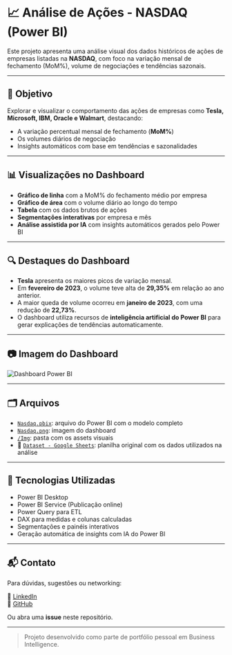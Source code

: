 # 📈 Análise de Ações - NASDAQ (Power BI)

Este projeto apresenta uma análise visual dos dados históricos de ações de empresas listadas na **NASDAQ**, com foco na variação mensal de fechamento (MoM%), volume de negociações e tendências sazonais.


---

## 🧠 Objetivo

Explorar e visualizar o comportamento das ações de empresas como **Tesla, Microsoft, IBM, Oracle e Walmart**, destacando:

- A variação percentual mensal de fechamento (**MoM%**)
- Os volumes diários de negociação
- Insights automáticos com base em tendências e sazonalidades

---

## 📊 Visualizações no Dashboard

- **Gráfico de linha** com a MoM% do fechamento médio por empresa
- **Gráfico de área** com o volume diário ao longo do tempo
- **Tabela** com os dados brutos de ações
- **Segmentações interativas** por empresa e mês
- **Análise assistida por IA** com insights automáticos gerados pelo Power BI

---

## 🔍 Destaques do Dashboard

- **Tesla** apresenta os maiores picos de variação mensal.
- Em **fevereiro de 2023**, o volume teve alta de **29,35%** em relação ao ano anterior.
- A maior queda de volume ocorreu em **janeiro de 2023**, com uma redução de **22,73%**.
- O dashboard utiliza recursos de **inteligência artificial do Power BI** para gerar explicações de tendências automaticamente.

---

## 📷 Imagem do Dashboard

![Dashboard Power BI](https://github.com/Sugaharaa/Mini-Projeto-Nasdaq/raw/main/Img/Nasdaq.png)

---

## 🗂️ Arquivos

- [`Nasdaq.pbix`](../Nasdaq.pbix): arquivo do Power BI com o modelo completo
- [`Nasdaq.png`](https://github.com/Sugaharaa/Mini-Projeto-Nasdaq/raw/main/Img/Nasdaq.png): imagem do dashboard
- [`/Img`](https://github.com/Sugaharaa/Mini-Projeto-Nasdaq/tree/main/Img): pasta com os assets visuais
- 📄 [`Dataset - Google Sheets`](https://docs.google.com/spreadsheets/d/1uqQORvEqFHZUS4v33juvJrQCdBF9aC6m/edit?usp=sharing): planilha original com os dados utilizados na análise

---

## 📌 Tecnologias Utilizadas

- Power BI Desktop
- Power BI Service (Publicação online)
- Power Query para ETL
- DAX para medidas e colunas calculadas
- Segmentações e painéis interativos
- Geração automática de insights com IA do Power BI

---

## 📬 Contato

Para dúvidas, sugestões ou networking:

📎 [LinkedIn](https://www.linkedin.com/in/lucas-sugahara)  
🐙 [GitHub](https://github.com/Sugaharaa)

Ou abra uma **issue** neste repositório.

---

> Projeto desenvolvido como parte de portfólio pessoal em Business Intelligence.
